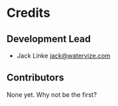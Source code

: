# Credits

## Development Lead

- Jack Linke <jack@watervize.com>

## Contributors

None yet. Why not be the first?
